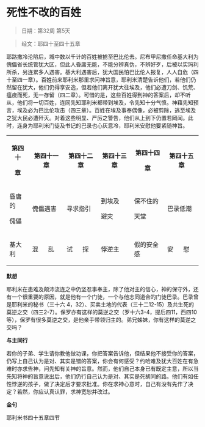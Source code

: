 # 死性不改的百姓 

> 日期：第32周 第5天

> 经文：耶四十至四十五章

耶路撒冷沦陷后，城中数以千计的百姓被掳至巴比伦去。尼布甲尼撒任命基大利为傀儡省长统管犹大区，但此人昏庸无能，不能分辨真伪，不辨好歹，后被以实玛利所杀，另连累多人遇害。基大利遇害后，犹大国民怕巴比伦人报复，人人自危（四十至四一章）。百姓前来耶利米那里求问神旨意，耶利米清楚告诉他们，若他们仍然留在犹大，他们仍得享安逸，但若他们离开犹大往埃及，他们必遭刀剑、饥荒、瘟疫而死，无一存留（四二章）。可惜的是，这些百姓得到神的答案后，却不听从，他们将一切百姓，连同先知耶利米都带到埃及，令先知十分气愤。神藉先知预言，埃及必为巴比伦攻击（四三章）。百姓在埃及事奉偶像，必被剪除，逃至埃及之犹大民必遭歼灭。对着这些明显、严厉之警告，他们从上到下仍置若罔闻。此时，连身为耶利米门徒及书记的巴录也心灰意冷，耶利米安慰他要紧随神旨。

<table>
 <tbody>
  <tr>
   <th><p>第四十</p><p>章</p></th>
   <th><p>第四十一章</p></th>
   <th><p>第四十二章</p></th>
   <th><p>第四十三章</p></th>
   <th><p>第四十四</p><p>章</p></th>
   <th><p>第四十五章</p></th>
  </tr>
  <tr>
   <td><p>昏庸的</p><p>傀儡</p></td>
   <td><p>傀儡遇害</p></td>
   <td><p>寻求指引</p></td>
   <td><p>到埃及</p><p>避灾</p></td>
   <td><p>保不住的</p><p>天堂</p></td>
   <td><p>巴录低潮</p></td>
  </tr>
  <tr>
   <td><p>基大利</p></td>
   <td><p>混&nbsp;&nbsp;&nbsp;&nbsp;&nbsp; 乱</p></td>
   <td><p>试&nbsp;&nbsp;&nbsp;&nbsp;&nbsp; 探</p></td>
   <td><p>悖逆主</p></td>
   <td><p>假的安全感</p></td>
   <td><p>安&nbsp;&nbsp;&nbsp;&nbsp;&nbsp; 慰</p></td>
  </tr>
 </tbody>
</table>

**默想**

耶利米在患难及颠沛流连之中仍坚忍事奉主，除了他对主的信心，神的保守外，还有一个很重要的原因，就是他有一个门徒，一个与他志同道合的门徒巴录。巴录曾是耶利米的秘书（三十六 4，32）、买卖土地的代表（三十二12-15）及共生死的莫逆之交（四三2-7）。保罗亦有这样的莫逆之交（罗十六3-4，提后四11，西四10等），保罗有很多莫逆之交，是他亲手带领归主的。弟兄姊妹，你有这样的莫逆之交吗？

**与主同行**

若你的子弟、学生请你教他做功课，你把答案告诉他，但结果他不接受你的答案，仍写上自己认为是对、其实是错的答案，你会有何感受？约哈难及犹大百姓在有急难时亦求告神，问先知有关神的旨意。然而，他们自己本身已有既定主意，所以当先知将神的旨意说出后，他们仍行自己认为是对、其实是死胡同的路。他们有如任性悖逆的孩子，做了决定后才要求批准。你在求神心意时，自己有没有先作了决定？若然，你应认真认罪，求神宽恕并改过。

**金句**

耶利米书四十五章四节



